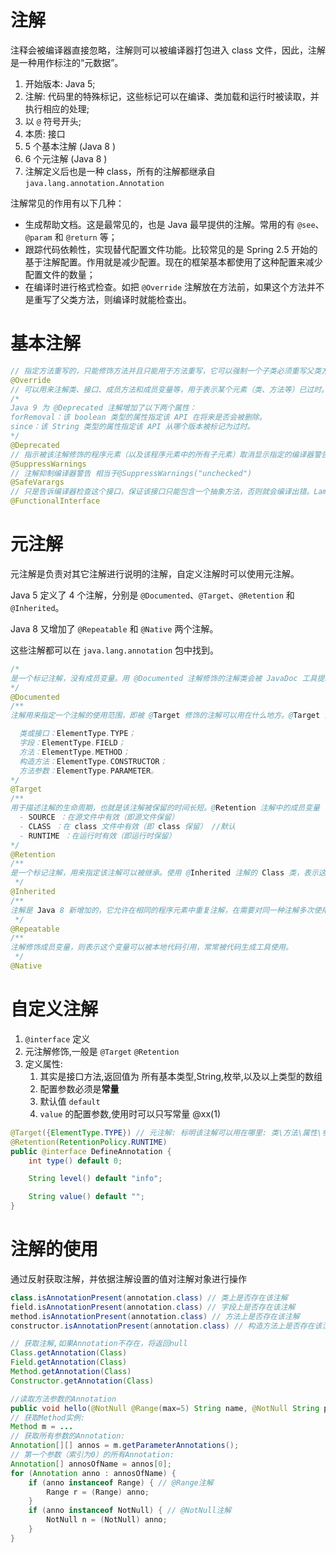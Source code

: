 # 注解

注释会被编译器直接忽略，注解则可以被编译器打包进入 class 文件，因此，注解是一种用作标注的“元数据”。

1. 开始版本: Java 5;
2. 注解: 代码里的特殊标记，这些标记可以在编译、类加载和运行时被读取，并执行相应的处理;
3. 以 `@` 符号开头;
4. 本质: 接口
5. 5 个基本注解 (Java 8 )
6. 6 个元注解 (Java 8 )
7. 注解定义后也是一种 class，所有的注解都继承自`java.lang.annotation.Annotation`

注解常见的作用有以下几种：

- 生成帮助文档。这是最常见的，也是 Java 最早提供的注解。常用的有 `@see`、`@param` 和 `@return` 等；
- 跟踪代码依赖性，实现替代配置文件功能。比较常见的是 Spring 2.5 开始的基于注解配置。作用就是减少配置。现在的框架基本都使用了这种配置来减少配置文件的数量；
- 在编译时进行格式检查。如把 `@Override` 注解放在方法前，如果这个方法并不是重写了父类方法，则编译时就能检查出。

# 基本注解

```java
// 指定方法重写的，只能修饰方法并且只能用于方法重写，它可以强制一个子类必须重写父类方法或者实现接口的方法。
@Override
// 可以用来注解类、接口、成员方法和成员变量等，用于表示某个元素（类、方法等）已过时。当其他程序使用已过时的元素时，编译器将会给出警告。
/*
Java 9 为 @Deprecated 注解增加了以下两个属性：
forRemoval：该 boolean 类型的属性指定该 API 在将来是否会被删除。
since：该 String 类型的属性指定该 API 从哪个版本被标记为过时。
*/
@Deprecated
// 指示被该注解修饰的程序元素（以及该程序元素中的所有子元素）取消显示指定的编译器警告，且会一直作用于该程序元素的所有子元素
@SuppressWarnings
// 注解抑制编译器警告 相当于@SuppressWarnings("unchecked")
@SafeVarargs
// 只是告诉编译器检查这个接口，保证该接口只能包含一个抽象方法，否则就会编译出错。Lambda
@FunctionalInterface
```

# 元注解

元注解是负责对其它注解进行说明的注解，自定义注解时可以使用元注解。

Java 5 定义了 4 个注解，分别是 `@Documented`、`@Target`、`@Retention` 和 `@Inherited`。

Java 8 又增加了 `@Repeatable` 和 `@Native` 两个注解。

这些注解都可以在 `java.lang.annotation` 包中找到。

```java
/*
是一个标记注解，没有成员变量。用 @Documented 注解修饰的注解类会被 JavaDoc 工具提取成文档。默认情况下，JavaDoc 是不包括注解的，但如果声明注解时指定了 @Documented，就会被 JavaDoc 之类的工具处理，所以注解类型信息就会被包括在生成的帮助文档中。
*/
@Documented
/**
注解用来指定一个注解的使用范围，即被 @Target 修饰的注解可以用在什么地方。@Target 注解有一个成员变量（value）用来设置适用目标，value 是 `java.lang.annotation.ElementType` 枚举类型的数组

  类或接口：ElementType.TYPE；
  字段：ElementType.FIELD；
  方法：ElementType.METHOD；
  构造方法：ElementType.CONSTRUCTOR；
  方法参数：ElementType.PARAMETER。
*/
@Target
/**
用于描述注解的生命周期，也就是该注解被保留的时间长短。@Retention 注解中的成员变量（value）用来设置保留策略，value 是 `java.lang.annotation.RetentionPolicy` 枚举类型，RetentionPolicy 有 3 个枚举常量，如下所示。
  - SOURCE ：在源文件中有效（即源文件保留）
  - CLASS ：在 class 文件中有效（即 class 保留） //默认
  - RUNTIME ：在运行时有效（即运行时保留）
*/
@Retention
/**
是一个标记注解，用来指定该注解可以被继承。使用 @Inherited 注解的 Class 类，表示这个注解可以被用于该 Class 类的子类。就是说如果某个类使用了被 @Inherited 修饰的注解，则其子类将自动具有该注解。
 */
@Inherited
/**
注解是 Java 8 新增加的，它允许在相同的程序元素中重复注解，在需要对同一种注解多次使用时，往往需要借助 @Repeatable 注解。
 */
@Repeatable
/**
注解修饰成员变量，则表示这个变量可以被本地代码引用，常常被代码生成工具使用。
 */
@Native
```

# 自定义注解

1. `@interface` 定义
2. 元注解修饰,一般是 `@Target` `@Retention`
3. 定义属性:
   1. 其实是接口方法,返回值为 所有基本类型,String,枚举,以及以上类型的数组
   2. 配置参数必须是**常量**
   3. 默认值 `default`
   4. `value` 的配置参数,使用时可以只写常量 @xx(1)

```java
@Target({ElementType.TYPE}) // 元注解: 标明该注解可以用在哪里: 类\方法\属性\参数\构造方法\接口
@Retention(RetentionPolicy.RUNTIME)
public @interface DefineAnnotation {
    int type() default 0;

    String level() default "info";

    String value() default "";
}

```

# 注解的使用

通过反射获取注解，并依据注解设置的值对注解对象进行操作

```java
class.isAnnotationPresent(annotation.class) // 类上是否存在该注解
field.isAnnotationPresent(annotation.class) // 字段上是否存在该注解
method.isAnnotationPresent(annotation.class) // 方法上是否存在该注解
constructor.isAnnotationPresent(annotation.class) // 构造方法上是否存在该注解

// 获取注解,如果Annotation不存在，将返回null
Class.getAnnotation(Class)
Field.getAnnotation(Class)
Method.getAnnotation(Class)
Constructor.getAnnotation(Class)

//读取方法参数的Annotation
public void hello(@NotNull @Range(max=5) String name, @NotNull String prefix) {}
// 获取Method实例:
Method m = ...
// 获取所有参数的Annotation:
Annotation[][] annos = m.getParameterAnnotations();
// 第一个参数（索引为0）的所有Annotation:
Annotation[] annosOfName = annos[0];
for (Annotation anno : annosOfName) {
    if (anno instanceof Range) { // @Range注解
        Range r = (Range) anno;
    }
    if (anno instanceof NotNull) { // @NotNull注解
        NotNull n = (NotNull) anno;
    }
}
```
